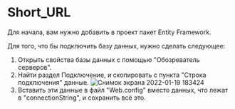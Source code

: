 # Short_URL
Для начала, вам нужно добавить в проект пакет Entity Framework.

Для  того, что бы подключить базу данных,  нужно сделать следующее:
1. Открыть свойства базы данных с помощью  "Обозреватель серверов".
2. Найти раздел Подключение, и скопировать с пункта "Строка подключения" данные.
![Снимок экрана 2022-01-19 183424](https://user-images.githubusercontent.com/96841452/150175320-7099a014-69cc-4e4b-9758-cadc8c86bbe4.png)
3. Вставить эти данные в файл "Web.config" вместо данных, что лежат в "connectionString", и сохранить всё это.
